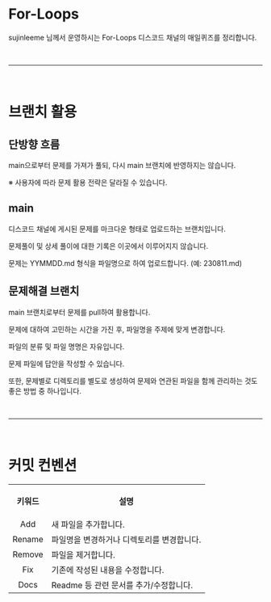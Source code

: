 # For-Loops
sujinleeme 님께서 운영하시는 For-Loops 디스코드 채널의 매일퀴즈를 정리합니다.

<br><hr><br>

# 브랜치 활용

## 단방향 흐름

main으로부터 문제를 가져가 풀되, 다시 main 브랜치에 반영하지는 않습니다.

※ 사용자에 따라 문제 활용 전략은 달라질 수 있습니다.

## main

디스코드 채널에 게시된 문제를 마크다운 형태로 업로드하는 브랜치입니다.

문제풀이 및 상세 풀이에 대한 기록은 이곳에서 이루어지지 않습니다.

문제는 YYMMDD.md 형식을 파일명으로 하여 업로드합니다. (예: 230811.md)

## 문제해결 브랜치

main 브랜치로부터 문제를 pull하여 활용합니다.

문제에 대하여 고민하는 시간을 가진 후, 파일명을 주제에 맞게 변경합니다.

파일의 분류 및 파일 명명은 자유입니다.

문제 파일에 답안을 작성할 수 있습니다.

또한, 문제별로 디렉토리를 별도로 생성하여 문제와 연관된 파일을 함께 관리하는 것도 좋은 방법 중 하나입니다.

<br><hr><br>

# 커밋 컨벤션

<table>
<tr>
<th align="center">
<p> 
키워드
</p>
</th>
<th align="center">
<p> 
설명
</p>
</th>
</tr>
<tr>
<td align="center">
Add
</td>
<td align="left">
새 파일을 추가합니다.
</td>
</tr>
<tr>
<td align="center">
Rename
</td>
<td align="left">
파일명을 변경하거나 디렉토리를 변경합니다.
</td>
</tr>
<tr>
<td align="center">
Remove
</td>
<td align="left">
파일을 제거합니다.
</td>
</tr>
<tr>
<td align="center">
Fix
</td>
<td align="left">
기존에 작성된 내용을 수정합니다.
</td>
</tr>
<tr>
<td align="center">
Docs
</td>
<td align="left">
Readme 등 관련 문서를 추가/수정합니다.
</td>
</tr>
</table>
